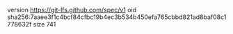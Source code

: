 version https://git-lfs.github.com/spec/v1
oid sha256:7aaee3f1c4bcf84cfbc19b4ec3b534b450efa765cbbd821ad8baf08c1778632f
size 741
